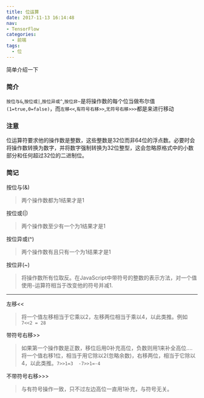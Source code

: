 ```yaml
---
title: 位运算
date: 2017-11-13 16:14:48
nav:
- TensorFlow
categories:
  - 前端
tags:
  - 位
---
```

简单介绍一下 
<!--more-->

### 简介
`按位与&`,`按位或|`,`按位异或^`,`按位非~`是将操作数的每个位当做布尔值`(1=true,0=false)`，而`左移<<`,`有符号右移>>`,`无符号右移>>>`都是来进行移动

### 注意

位运算符要求他的操作数是整数，这些整数是32位而非64位的浮点数。必要时会将操作数转换为数字，并将数字强制转换为32位整型，这会忽略原格式中的小数部分和任何超过32位的二进制位。

### 简记

按位与(&)

> 两个操作数都为1结果才是1

按位或(|)

> 两个操作数至少有一个为1结果才是1

按位异或(^)

> 两个操作数有且只有一个为1结果才是1

按位非(~)

> 将操作数所有位取反。在JavaScript中带符号的整数的表示方法，对一个值使用`~`运算符相当于改变他的符号并减1.

*****

左移<<

> 将一个值左移相当于它乘以2，左移两位相当于乘以4，以此类推。例如`7<<2 = 28`

带符号右移>>

> 如果第一个操作数是正数，移位后用0补充高位，负数则用1来补全高位....将一个值右移1位，相当于用它除以2(忽略余数)，右移两位，相当于它除以4，以此类推。`7>>1=3  -7>>1=-4`

不带符号右移>>>

> 与有符号操作一致，只不过左边高位一直用1补充，与符号无关。


